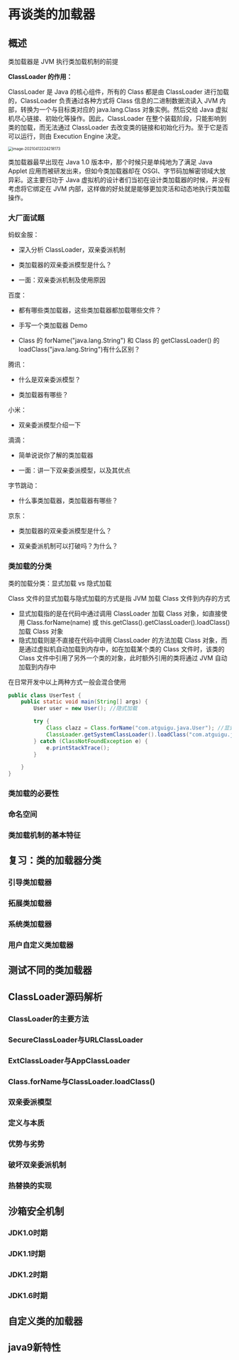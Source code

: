 # 再谈类的加载器

## 概述

类加载器是 JVM 执行类加载机制的前提

**ClassLoader 的作用：**

ClassLoader 是 Java 的核心组件，所有的 Class 都是由 ClassLoader 进行加载的，ClassLoader 负责通过各种方式将 Class 信息的二进制数据流读入 JVM 内部，转换为一个与目标类对应的 java.lang.Class 对象实例。然后交给 Java 虚拟机尽心链接、初始化等操作。因此，ClassLoader 在整个装载阶段，只能影响到类的加载，而无法通过 ClassLoader 去改变类的链接和初始化行为。至于它是否可以运行，则由 Execution Engine 决定。

<img src="https://note-java.oss-cn-beijing.aliyuncs.com/img/image-20210412224218173.png" alt="image-20210412224218173" style="zoom:60%;" />

类加载器最早出现在 Java 1.0 版本中，那个时候只是单纯地为了满足 Java Applet 应用而被研发出来，但如今类加载器却在 OSGI、字节码加解密领域大放异彩。这主要归功于 Java 虚拟机的设计者们当初在设计类加载器的时候，并没有考虑将它绑定在 JVM 内部，这样做的好处就是能够更加灵活和动态地执行类加载操作。



### 大厂面试题

蚂蚁金服：

- 深入分析 ClassLoader，双亲委派机制

- 类加载器的双亲委派模型是什么？

- 一面：双亲委派机制及使用原因


百度：

- 都有哪些类加载器，这些类加载器都加载哪些文件？

- 手写一个类加载器 Demo

- Class 的 forName("java.lang.String") 和 Class 的 getClassLoader() 的 loadClass("java.lang.String")有什么区别？


腾讯：

- 什么是双亲委派模型？

- 类加载器有哪些？


小米：

- 双亲委派模型介绍一下


滴滴：

- 简单说说你了解的类加载器

- 一面：讲一下双亲委派模型，以及其优点


字节跳动：

- 什么事类加载器，类加载器有哪些？


京东：

- 类加载器的双亲委派模型是什么？

- 双亲委派机制可以打破吗？为什么？



### 类加载的分类

类的加载分类：显式加载 vs 隐式加载

Class 文件的显式加载与隐式加载的方式是指 JVM 加载 Class 文件到内存的方式

- 显式加载指的是在代码中通过调用 ClassLoader 加载 Class 对象，如直接使用 Class.forName(name) 或 this.getClass().getClassLoader().loadClass() 加载 Class 对象
- 隐式加载则是不直接在代码中调用 ClassLoader 的方法加载 Class 对象，而是通过虚拟机自动加载到内存中，如在加载某个类的 Class 文件时，该类的 Class 文件中引用了另外一个类的对象，此时额外引用的类将通过 JVM 自动加载到内存中

在日常开发中以上两种方式一般会混合使用

```java
public class UserTest {
    public static void main(String[] args) {
        User user = new User(); //隐式加载

        try {
            Class clazz = Class.forName("com.atguigu.java.User"); //显式加载
            ClassLoader.getSystemClassLoader().loadClass("com.atguigu.java.User");//显式加载
        } catch (ClassNotFoundException e) {
            e.printStackTrace();
        }

    }
}
```

### 类加载的必要性

### 命名空间

### 类加载机制的基本特征

## 复习：类的加载器分类

### 引导类加载器

### 拓展类加载器

### 系统类加载器

### 用户自定义类加载器

## 测试不同的类加载器

## ClassLoader源码解析

### ClassLoader的主要方法

### SecureClassLoader与URLClassLoader

### ExtClassLoader与AppClassLoader

### Class.forName与ClassLoader.loadClass()

### 双亲委派模型

### 定义与本质

### 优势与劣势

### 破坏双亲委派机制

### 热替换的实现

## 沙箱安全机制

### JDK1.0时期

### JDK1.1时期

### JDK1.2时期

### JDK1.6时期

## 自定义类的加载器

## java9新特性